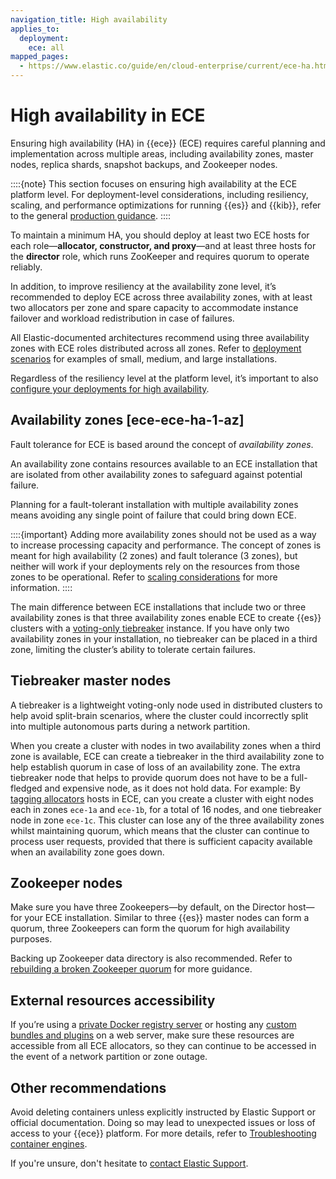 ```yaml
---
navigation_title: High availability
applies_to:
  deployment:
    ece: all
mapped_pages:
  - https://www.elastic.co/guide/en/cloud-enterprise/current/ece-ha.html
---
```


# High availability in ECE

Ensuring high availability (HA) in {{ece}} (ECE) requires careful planning and implementation across multiple areas, including availability zones, master nodes, replica shards, snapshot backups, and Zookeeper nodes.

::::{note}
This section focuses on ensuring high availability at the ECE platform level. For deployment-level considerations, including resiliency, scaling, and performance optimizations for running {{es}} and {{kib}}, refer to the general [production guidance](/deploy-manage/production-guidance.md).
::::

To maintain a minimum HA, you should deploy at least two ECE hosts for each role—**allocator, constructor, and proxy**—and at least three hosts for the **director** role, which runs ZooKeeper and requires quorum to operate reliably.

In addition, to improve resiliency at the availability zone level, it’s recommended to deploy ECE across three availability zones, with at least two allocators per zone and spare capacity to accommodate instance failover and workload redistribution in case of failures.

All Elastic-documented architectures recommend using three availability zones with ECE roles distributed across all zones. Refer to [deployment scenarios](./identify-deployment-scenario.md) for examples of small, medium, and large installations.

Regardless of the resiliency level at the platform level, it’s important to also [configure your deployments for high availability](/deploy-manage/production-guidance/availability-and-resilience/resilience-in-ech.md).

## Availability zones [ece-ece-ha-1-az]

Fault tolerance for ECE is based around the concept of *availability zones*.

An availability zone contains resources available to an ECE installation that are isolated from other availability zones to safeguard against potential failure.

Planning for a fault-tolerant installation with multiple availability zones means avoiding any single point of failure that could bring down ECE.

::::{important}
Adding more availability zones should not be used as a way to increase processing capacity and performance. The concept of zones is meant for high availability (2 zones) and fault tolerance (3 zones), but neither will work if your deployments rely on the resources from those zones to be operational. Refer to [scaling considerations](/deploy-manage/production-guidance/scaling-considerations.md#scaling-and-fault-tolerance) for more information.
::::

The main difference between ECE installations that include two or three availability zones is that three availability zones enable ECE to create {{es}} clusters with a [voting-only tiebreaker](/deploy-manage/distributed-architecture/clusters-nodes-shards/node-roles.md#voting-only-node) instance. If you have only two availability zones in your installation, no tiebreaker can be placed in a third zone, limiting the cluster’s ability to tolerate certain failures.

## Tiebreaker master nodes

A tiebreaker is a lightweight voting-only node used in distributed clusters to help avoid split-brain scenarios, where the cluster could incorrectly split into multiple autonomous parts during a network partition.

When you create a cluster with nodes in two availability zones when a third zone is available, ECE can create a tiebreaker in the third availability zone to help establish quorum in case of loss of an availability zone. The extra tiebreaker node that helps to provide quorum does not have to be a full-fledged and expensive node, as it does not hold data. For example: By [tagging allocators](./ece-configuring-ece-tag-allocators.md) hosts in ECE, can you create a cluster with eight nodes each in zones `ece-1a` and `ece-1b`, for a total of 16 nodes, and one tiebreaker node in zone `ece-1c`. This cluster can lose any of the three availability zones whilst maintaining quorum, which means that the cluster can continue to process user requests, provided that there is sufficient capacity available when an availability zone goes down.

## Zookeeper nodes

Make sure you have three Zookeepers—by default, on the Director host—for your ECE installation. Similar to three {{es}} master nodes can form a quorum, three Zookeepers can form the quorum for high availability purposes.

Backing up Zookeeper data directory is also recommended. Refer to [rebuilding a broken Zookeeper quorum](../../../troubleshoot/deployments/cloud-enterprise/rebuilding-broken-zookeeper-quorum.md) for more guidance.

## External resources accessibility

If you’re using a [private Docker registry server](ece-install-offline-with-registry.md) or hosting any [custom bundles and plugins](../../../solutions/search/full-text/search-with-synonyms.md) on a web server, make sure these resources are accessible from all ECE allocators, so they can continue to be accessed in the event of a network partition or zone outage.

## Other recommendations

Avoid deleting containers unless explicitly instructed by Elastic Support or official documentation. Doing so may lead to unexpected issues or loss of access to your {{ece}} platform. For more details, refer to [Troubleshooting container engines](../../../troubleshoot/deployments/cloud-enterprise/troubleshooting-container-engines.md).

If you're unsure, don't hesitate to [contact Elastic Support](../../../troubleshoot/deployments/cloud-enterprise/ask-for-help.md).
